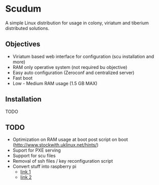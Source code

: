 # Scudum

A simple Linux distribution for usage in colony, viriatum and tiberium distributed solutions.

## Objectives

* Viriatum based web interface for configuration (scu installation and more)
* RAM only operative system (not required bu objective)
* Easy auto configuration (Zeroconf and centralized server)
* Fast boot
* Low - Medium RAM usage (1.5 GB MAX)

## Installation

TODO

## TODO

* Optimization on RAM usage at boot post script on boot (http://www.stockwith.uklinux.net/hints/)
* Suport for PXE serving
* Support for scu files
* Removal of ssh files / key reconfiguration script
* Convert stuff into raspberry pi
  * [link 1](http://akanto.wordpress.com/2012/09/25/cross-compiling-kernel-for-raspberry-pi-on-fedora-17-part-1/)
  * [link 2](http://akanto.wordpress.com/2012/10/02/cross-compiling-kernel-for-raspberry-pi-on-fedora-17-part-2/)
